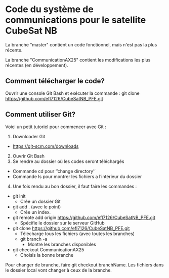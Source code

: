 # Code du système de communications pour le satellite CubeSat NB

La branche "master" contient un code fonctionnel, mais n'est pas la plus récente.

La branche "CommunicationAX25" contient les modifications les plus récentes (en développement).

## Comment télécharger le code?

Ouvrir une console Git Bash et exécuter la commande : git clone https://github.com/efl7126/CubeSatNB_PFE.git

## Comment utiliser Git?

Voici un petit tutoriel pour commencer avec Git :

1.	Downloader Git
- https://git-scm.com/downloads
2.	Ouvrir Git Bash
3.	Se rendre au dossier où les codes seront téléchargés
- Commande cd pour ‘’change directory’’
- Commande ls pour montrer les fichiers a l’intérieur du dossier
4.	Une fois rendu au bon dossier, il faut faire les commandes :
- git init
  - Crée un dossier Git
- git add . (avec le point)
  - Crée un index.
- git remote add origin https://github.com/efl7126/CubeSatNB_PFE.git
  - Spécifie le dossier sur le serveur GitHub
- git clone https://github.com/efl7126/CubeSatNB_PFE.git
  - Télécharge tous les fichiers (avec toutes les branches)
  - git branch -a
    - Montre les branches disponibles
- git checkout CommunicationAX25
  - Choisis la bonne branche

Pour changer de branche, faire git checkout branchName. Les fichiers dans le dossier local vont changer à ceux de la branche.
